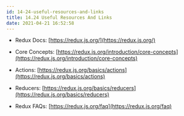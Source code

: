 ```yaml
---
id: 14-24-useful-resources-and-links
title: 14.24 Useful Resources And Links
date: 2021-04-21 16:52:58
---
```


* Redux Docs: [https://redux.js.org/](https://redux.js.org/)

* Core Concepts: [https://redux.js.org/introduction/core-concepts](https://redux.js.org/introduction/core-concepts)

* Actions: [https://redux.js.org/basics/actions](https://redux.js.org/basics/actions)

* Reducers: [https://redux.js.org/basics/reducers](https://redux.js.org/basics/reducers)

* Redux FAQs: [https://redux.js.org/faq](https://redux.js.org/faq)
